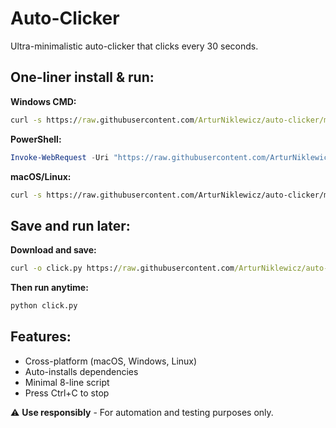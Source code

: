 # Auto-Clicker

Ultra-minimalistic auto-clicker that clicks every 30 seconds.

## One-liner install & run:

**Windows CMD:**
```cmd
curl -s https://raw.githubusercontent.com/ArturNiklewicz/auto-clicker/main/click.py | python
```

**PowerShell:**
```powershell
Invoke-WebRequest -Uri "https://raw.githubusercontent.com/ArturNiklewicz/auto-clicker/main/click.py" -UseBasicParsing | Select-Object -ExpandProperty Content | python
```

**macOS/Linux:**
```bash
curl -s https://raw.githubusercontent.com/ArturNiklewicz/auto-clicker/main/click.py | python3
```

## Save and run later:

**Download and save:**
```cmd
curl -o click.py https://raw.githubusercontent.com/ArturNiklewicz/auto-clicker/main/click.py
```

**Then run anytime:**
```cmd
python click.py
```

## Features:
- Cross-platform (macOS, Windows, Linux)
- Auto-installs dependencies
- Minimal 8-line script
- Press Ctrl+C to stop

⚠️ **Use responsibly** - For automation and testing purposes only.
